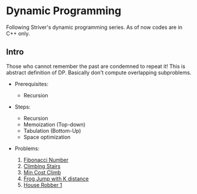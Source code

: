 # Dynamic Programming
Following Striver's dynamic programming series. As of now codes are in C++ only.

## Intro
Those who cannot remember the past are condemned to repeat it!
This is abstract definition of DP. Basically don't compute overlapping subproblems.

* Prerequisites:
  - Recursion

* Steps:
  - Recursion
  - Memoization (Top-down)
  - Tabulation (Bottom-Up)
  - Space optimization
  
* Problems:
  1. [Fibonacci Number](https://leetcode.com/problems/fibonacci-number/)
  2. [Climbing Stairs](https://leetcode.com/problems/climbing-stairs/)
  3. [Min Cost Climb](https://leetcode.com/problems/min-cost-climbing-stairs/)
  4. [Frog Jump with K distance](https://atcoder.jp/contests/dp/tasks/dp_b)
  5. [House Robber 1](https://leetcode.com/problems/house-robber/)
